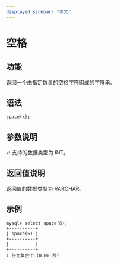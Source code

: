 ```yaml
---
displayed_sidebar: "中文"
---
```


# 空格

## 功能

返回一个由指定数量的空格字符组成的字符串。

## 语法

```Haskell
space(x);
```

## 参数说明

`x`: 支持的数据类型为 INT。

## 返回值说明

返回值的数据类型为 VARCHAR。

## 示例

```Plain Text
mysql> select space(6);
+----------+
| space(6) |
+----------+
|          |
+----------+
1 行在集合中 (0.00 秒)
```